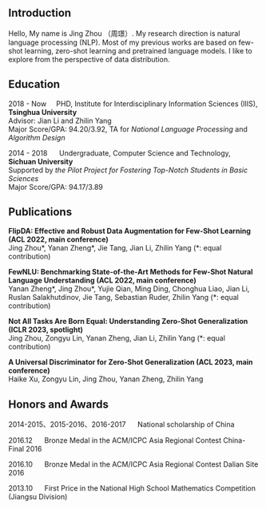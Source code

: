 ## Introduction
Hello, My name is Jing Zhou （周璟）. My research direction is natural language processing (NLP). Most of my previous works are based on few-shot learning, zero-shot learning and pretrained language models. I like to explore from the perspective of data distribution. 


## Education
2018 - Now &nbsp;&nbsp;&nbsp;&nbsp;PHD, Institute for Interdisciplinary Information Sciences (IIIS), **Tsinghua University**                   
Advisor: Jian Li and Zhilin Yang  
Major Score/GPA: 94.20/3.92, TA for _National Language Processing_ and _Algorithm Design_

2014 - 2018 &nbsp;&nbsp;&nbsp;&nbsp;   Undergraduate, Computer Science and Technology, **Sichuan University**                                      
Supported by _the Pilot Project for Fostering Top-Notch Students in Basic Sciences_  
Major Score/GPA: 94.17/3.89

## Publications
**FlipDA: Effective and Robust Data Augmentation for Few-Shot Learning (ACL 2022, main conference)**  
Jing Zhou*, Yanan Zheng*, Jie Tang, Jian Li, Zhilin Yang (*: equal contribution)

**FewNLU: Benchmarking State-of-the-Art Methods for Few-Shot Natural Language Understanding (ACL 2022, main conference)**  
Yanan Zheng*, Jing Zhou*, Yujie Qian, Ming Ding, Chonghua Liao, Jian Li, Ruslan Salakhutdinov, Jie Tang, Sebastian
Ruder, Zhilin Yang (*: equal contribution)

**Not All Tasks Are Born Equal: Understanding Zero-Shot Generalization (ICLR 2023, spotlight)**  
Jing Zhou, Zongyu Lin, Yanan Zheng, Jian Li, Zhilin Yang (*: equal contribution)

**A Universal Discriminator for Zero-Shot Generalization (ACL 2023, main conference)**  
Haike Xu, Zongyu Lin, Jing Zhou, Yanan Zheng, Zhilin Yang

## Honors and Awards
2014-2015、2015-2016、2016-2017 &nbsp;&nbsp;&nbsp;&nbsp; National scholarship of China

2016.12 &nbsp;&nbsp;&nbsp;&nbsp; Bronze Medal in the ACM/ICPC Asia Regional Contest China-Final 2016

2016.10 &nbsp;&nbsp;&nbsp;&nbsp; Bronze Medal in the ACM/ICPC Asia Regional Contest Dalian Site 2016

2013.10 &nbsp;&nbsp;&nbsp;&nbsp; First Price in the National High School Mathematics Competition (Jiangsu Division)
